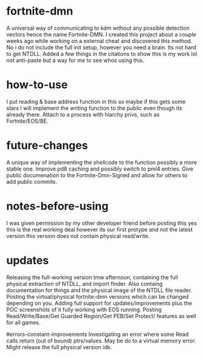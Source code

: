 # fortnite-dmn
A universal way of communicating to kdm without any possible detection vectors hence the name Fortnite-DMN.
I created this project about a couple weeks ago while working on a external cheat and discovered this method. 
No i do not include the full init setup, however you need a brain. Its not hard to get NTDLL. 
Added a few things in the citations to show this is my work lol not anti-paste but a way for me to see whos using this.

# how-to-use
I put reading & base address function in this so maybe if this gets some stars I will implement the writing function to the public even though its already there.
Attach to a process with hiarchy privs, such as Fortnite/EOS/BE.

# future-changes
A unique way of implementing the shellcode to the function possibly a more stable one. 
Improve pd8 caching and possibly switch to pml4 entries.
Give public documenation to the Fortnite-Dmn-Signed and allow for others to add public commits.

# notes-before-using
I was given permission by my other developer friend before posting this yes this is the real working deal however its our first protype and not the latest version this version does not contain physical read/write. 

# updates
Releasing the full-working version tmw afternoon, containing the full physical extraction of NTDLL, and import finder. Also containg documentation for things and the physical image of the NTDLL file reader. 
Posting the virtual/physical fortnite-dmn versions which can be changed depending on you. Adding full support for updates/improvements plus the POC screenshots of it fully working with EOS running.
Posting Read/Write/Base/Get Guarded Region/Get PEB/Set Protect/ features as well for all games.

#errors-constant-improvements
Investigating an error where some Read calls return (out of bound) ptrs/values. May be do to a virtual memory error. Might release the full physical version idk.
